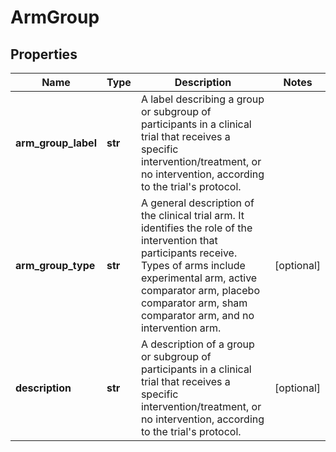 # ArmGroup

## Properties
Name | Type | Description | Notes
------------ | ------------- | ------------- | -------------
**arm_group_label** | **str** | A label describing a group or subgroup of participants in a clinical trial that receives a specific intervention/treatment, or no intervention, according to the trial&#x27;s protocol. | 
**arm_group_type** | **str** | A general description of the clinical trial arm. It identifies the role of the intervention that participants receive. Types of arms include experimental arm, active comparator arm, placebo comparator arm, sham comparator arm, and no intervention arm. | [optional] 
**description** | **str** | A description of a group or subgroup of participants in a clinical trial that receives a specific intervention/treatment, or no intervention, according to the trial&#x27;s protocol. | [optional] 




